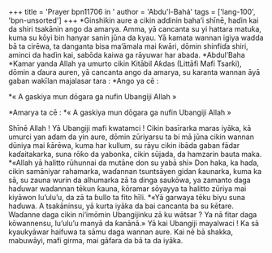 +++
title = 'Prayer bpn11706 in '
author = 'Abdu'l-Bahá'
tags = ['lang-100', 'bpn-unsorted']
+++
*Ginshiƙin aure a cikin addinin baha’i shīnē, haɗin kai da shiri tsakānin ango da amarya. Amma, yā cancanta su yi hattara matuƙa, kuma su kōyi bin hanyar sanin jūna da kyau. Yā kamata wannan igiya wadda bā ta cirēwa, ta danganta bisa ma’āmala mai ƙwāri, dōmin shinfiɗa shiri, aminci da haɗin kai, sabōda kaiwa ga rāyuwar har abada.
*Abdul’Baha
*Kamar yanda Allah ya umurto cikin Kitābil Aƙdas (Littāfi Mafi Tsarƙi), dōmin a ɗaura auren, yā cancanta ango da amarya, su karanta wannan āyā gaban wakīlan majalasar tara :
*Ango ya cē :

*« A gaskiya mun dōgara ga nufin Ubangiji Allah »

*Amarya ta cē :
*« A gaskiya mun dōgara ga nufin Ubangiji Allah »
 

Shīnē Allah ! Yā Ubangiji mafi kwatamci ! Cikin basīrarka maras iyāka, kā umurci yan adam da yin aure, dōmin zūriyarsu ta bi mā jūna cikin wannan dūniya mai ƙārēwa, kuma har kullum, su rāyu cikin ibāda gaban fādar kaɗaitakarka, suna rōƙo da yabonka, cikin sūjada, da hamzarin bauta maka.
*«Allah yā halitto rūhunnai da mutāne don su yabā shi»
Don haka, ka haɗa, cikin samāniyar rahamarka, waɗannan tsuntsāyen gidan ƙaunarka, kuma ka sā, su zauna wurin da alhumarka zā ta dinga saukōwa, ya zamanto daga haɗuwar waɗannan tēkun ƙauna, ƙōramar sōyayya ta halitto zūriya mai kiyāwon lu’ulu’u, da zā ta ɓullo ta fito hīli.
*«Yā garwaya tēku biyu suna haɗuwa. A tsakāninsu, yā kurta iyāka da bai cancanta ba su ƙētare. Waɗanne daga cikin ni’imōmin Ubangijinku zā ku wātsar ? Ya nā fitar daga kōwannensu, lu’ulu’u manyā da ƙanānā.»
Yā kai Ubangiji mayalwaci ! Ka sā kyaukyāwar haifuwa ta sāmu daga wannan aure.
Kai nē bā shakka, mabuwāyi, mafi girma, mai gāfara da bā ta da iyāka.
